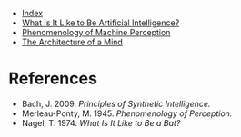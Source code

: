 * [Index](index.md)
* [What Is It Like to Be Artificial Intelligence?](bat.md)
* [Phenomenology of Machine Perception](phenomenology-perception.md)
* [The Architecture of a Mind](synthetic-intelligence.md)

# References
* Bach, J. 2009. *Principles of Synthetic Intelligence.*
* Merleau-Ponty, M. 1945. *Phenomenology of Perception.*
* Nagel, T. 1974. *What Is It Like to Be a Bat?*